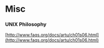 # Misc

### UNIX Philosophy

[http://www.faqs.org/docs/artu/ch01s06.html](http://www.faqs.org/docs/artu/ch01s06.html)

